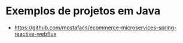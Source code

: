 # Exemplos de projetos em Java

- https://github.com/mostafacs/ecommerce-microservices-spring-reactive-webflux
